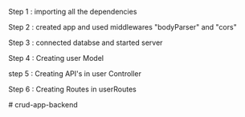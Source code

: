 Step 1 : importing all the dependencies

Step 2 : created app and used middlewares "bodyParser" and "cors"

Step 3 : connected databse and started server

Step 4 : Creating user Model

step 5 : Creating API's in user Controller

Step 6 : Creating Routes in userRoutes


#   c r u d - a p p - b a c k e n d  
 